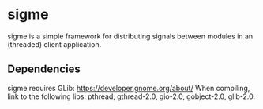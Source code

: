 # sigme
sigme is a simple framework for distributing signals between modules in an (threaded) client application. 

## Dependencies
sigme requires GLib: https://developer.gnome.org/about/
When compiling, link to the following libs: pthread, gthread-2.0, gio-2.0, gobject-2.0, glib-2.0.



